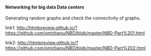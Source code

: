 #### Networking for big data Data centers
Generating random graphs and check the connectivity of graphs.

link1:
http://htmlpreview.github.io/?https://github.com/omirbanu/NBD/blob/master/NBD-Part%201.html


link2:
http://htmlpreview.github.io/?https://github.com/omirbanu/NBD/blob/master/NBD-Part%202.html



